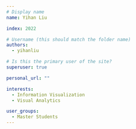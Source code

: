 ```yaml
---
# Display name
name: Yihan Liu

index: 2022

# Username (this should match the folder name)
authors:
  - yihanliu

# Is this the primary user of the site?
superuser: true

personal_url: ""

interests:
  - Information Visualization
  - Visual Analytics

user_groups:
  - Master Students
---
```

